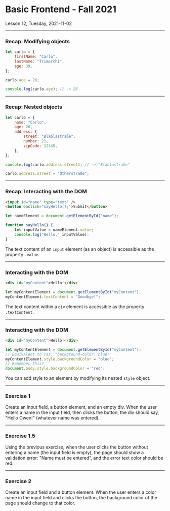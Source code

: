 <!-- .slide: id="lesson12" -->

# Basic Frontend - Fall 2021

Lesson 12, Tuesday, 2021-11-02

---

### Recap: Modifying objects

```js
let carlo = {
    firstName: "Carlo",
    lastName: "Trimarchi",
    age: 39,
};

carlo.age = 26;

console.log(carlo.age); // -> 26
```

---

### Recap: Nested objects

```js
let carlo = {
    name: "Carlo",
    age: 26,
    address: {
        street: "Blablastraße",
        number: 21,
        zipCode: 12345,
    },
};

console.log(carlo.address.street); // -> "Blablastraße"

carlo.address.street = "Otherstraße";
```

---

### Recap: Interacting with the DOM

```html
<input id="name" type="text" />
<button onclick="sayHello();">Submit</button>
```

```js
let nameElement = document.getElementById("name");

function sayHello() {
    let inputValue = nameElement.value;
    console.log("Hello," inputValue);
}
```

The text content of an `input` element (as an object) is accessible as the property `.value`.

---

### Interacting with the DOM

```html
<div id="myContent">Hello!</div>
```

```js
let myContentElement = document.getElementById("myContent");
myContentElement.textContent = "Goodbye!";
```

The text content within a `div` element is accessible as the property `.textContent`.

---

### Interacting with the DOM

```html
<div id="myContent">Hello!</div>
```

```js
let myContentElement = document.getElementById("myContent");
// Equivalent to css: "background-color: blue;"
myContentElement.style.backgroundColor = "blue";
// Remember this?
document.body.style.backgroundColor = "red";
```

You can add style to an element by modifying its nested `style` object.

---

### Exercise 1

Create an input field, a button element, and an empty div. When the user enters a name in the input field, then clicks the button, the div should say, "Hello Owen!" (whatever name was entered).

---

### Exercise 1.5

Using the previous exercise, when the user clicks the button without entering a name (the input field is empty), the page should show a validation error: "Name must be entered", and the error text color should be red.

---

### Exercise 2

Create an input field and a button element. When the user enters a color name in the input field and clicks the button, the background color of the page should change to that color.
